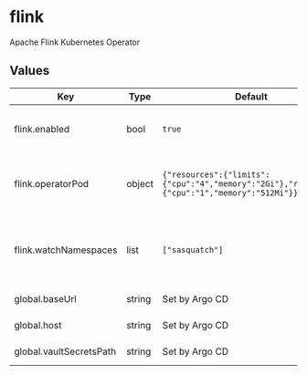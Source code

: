 # flink

Apache Flink Kubernetes Operator

## Values

| Key | Type | Default | Description |
|-----|------|---------|-------------|
| flink.enabled | bool | `true` | Whether to enable the Flink Kubernetes Operator |
| flink.operatorPod | object | `{"resources":{"limits":{"cpu":"4","memory":"2Gi"},"requests":{"cpu":"1","memory":"512Mi"}}}` | Kubernetes requests and limits for the Flink Job Manager |
| flink.watchNamespaces | list | `["sasquatch"]` | List of kubernetes namespaces to watch for FlinkDeployment changes |
| global.baseUrl | string | Set by Argo CD | Base URL for the environment |
| global.host | string | Set by Argo CD | Host name for ingress |
| global.vaultSecretsPath | string | Set by Argo CD | Base path for Vault secrets |
